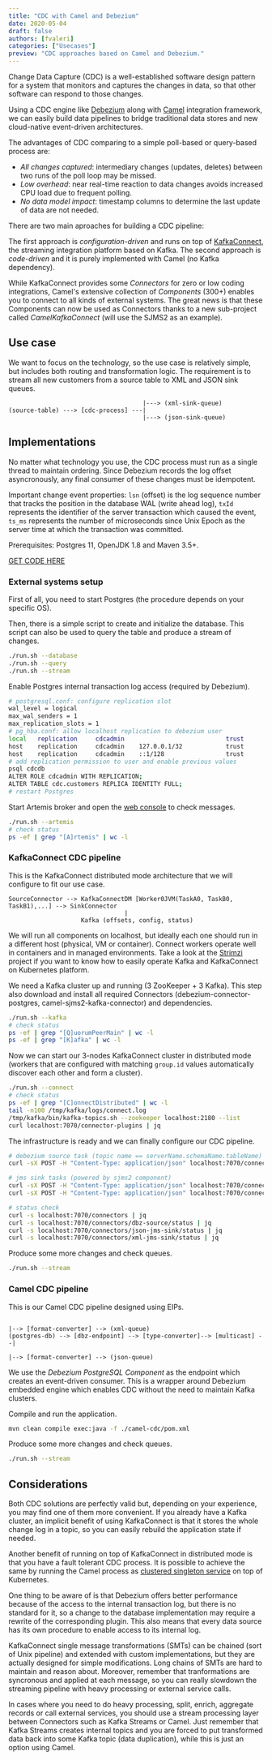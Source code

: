 ```yaml
---
title: "CDC with Camel and Debezium"
date: 2020-05-04
draft: false
authors: [fvaleri]
categories: ["Usecases"]
preview: "CDC approaches based on Camel and Debezium."
---
```


Change Data Capture (CDC) is a well-established software design pattern for a system that monitors and captures
the changes in data, so that other software can respond to those changes.

Using a CDC engine like [Debezium](https://debezium.io) along with [Camel](https://camel.apache.org) integration
framework, we can easily build data pipelines to bridge traditional data stores and new cloud-native event-driven
architectures.

The advantages of CDC comparing to a simple poll-based or query-based process are:

- *All changes captured*: intermediary changes (updates, deletes) between two runs of the poll loop may be missed.
- *Low overhead*: near real-time reaction to data changes avoids increased CPU load due to frequent polling.
- *No data model impact*: timestamp columns to determine the last update of data are not needed.

There are two main aproaches for building a CDC pipeline:

The first approach is *configuration-driven* and runs on top of [KafkaConnect](https://kafka.apache.org/documentation/#connect),
the streaming integration platform based on Kafka. The second approach is *code-driven* and it is purely implemented with Camel
(no Kafka dependency).

While KafkaConnect provides some *Connectors* for zero or low coding integrations, Camel's extensive collection of *Components*
(300+) enables you to connect to all kinds of external systems. The great news is that these Components can now be used as
Connectors thanks to a new sub-project called *CamelKafkaConnect* (will use the SJMS2 as an example).

## Use case

We want to focus on the technology, so the use case is relatively simple, but includes both routing and transformation
logic. The requirement is to stream all new customers from a source table to XML and JSON sink queues.
```
                                     |---> (xml-sink-queue)
(source-table) ---> [cdc-process] ---|
                                     |---> (json-sink-queue)
```

## Implementations

No matter what technology you use, the CDC process must run as a single thread to maintain ordering.
Since Debezium records the log offset asyncronously, any final consumer of these changes must be idempotent.

Important change event properties: `lsn` (offset) is the log sequence number that tracks the position in the database
WAL (write ahead log), `txId` represents the identifier of the server transaction which caused the event, `ts_ms`
represents the number of microseconds since Unix Epoch as the server time at which the transaction was committed.

Prerequisites: Postgres 11, OpenJDK 1.8 and Maven 3.5+.

[GET CODE HERE](https://github.com/fvaleri/cdc)

### External systems setup

First of all, you need to start Postgres (the procedure depends on your specific OS).

Then, there is a simple script to create and initialize the database.
This script can also be used to query the table and produce a stream of changes.
```sh
./run.sh --database
./run.sh --query
./run.sh --stream
```

Enable Postgres internal transaction log access (required by Debezium).
```sh
# postgresql.conf: configure replication slot
wal_level = logical
max_wal_senders = 1
max_replication_slots = 1
# pg_hba.conf: allow localhost replication to debezium user
local   replication     cdcadmin                            trust
host    replication     cdcadmin    127.0.0.1/32            trust
host    replication     cdcadmin    ::1/128                 trust
# add replication permission to user and enable previous values
psql cdcdb
ALTER ROLE cdcadmin WITH REPLICATION;
ALTER TABLE cdc.customers REPLICA IDENTITY FULL;
# restart Postgres
```

Start Artemis broker and open the [web console](http://localhost:8161/console) to check messages.
```sh
./run.sh --artemis
# check status
ps -ef | grep "[A]rtemis" | wc -l
```

### KafkaConnect CDC pipeline

This is the KafkaConnect distributed mode architecture that we will configure to fit our use case.
```
SourceConnector --> KafkaConnectDM [Worker0JVM(TaskA0, TaskB0, TaskB1),...] --> SinkConnector
                                |
                    Kafka (offsets, config, status)
```

We will run all components on localhost, but ideally each one should run in a different host (physical, VM or container).
Connect workers operate well in containers and in managed environments. Take a look at the [Strimzi](https://strimzi.io)
project if you want to know how to easily operate Kafka and KafkaConnect on Kubernetes platform.

We need a Kafka cluster up and running (3 ZooKeeper + 3 Kafka). This step also download and install all required Connectors
(debezium-connector-postgres, camel-sjms2-kafka-connector) and dependencies.
```sh
./run.sh --kafka
# check status
ps -ef | grep "[Q]uorumPeerMain" | wc -l
ps -ef | grep "[K]afka" | wc -l
```

Now we can start our 3-nodes KafkaConnect cluster in distributed mode (workers that are configured with matching `group.id`
values automatically discover each other and form a cluster).
```sh
./run.sh --connect
# check status
ps -ef | grep "[C]onnectDistributed" | wc -l
tail -n100 /tmp/kafka/logs/connect.log
/tmp/kafka/bin/kafka-topics.sh --zookeeper localhost:2180 --list
curl localhost:7070/connector-plugins | jq
```

The infrastructure is ready and we can finally configure our CDC pipeline.
```sh
# debezium source task (topic name == serverName.schemaName.tableName)
curl -sX POST -H "Content-Type: application/json" localhost:7070/connectors -d @connect-cdc/src/main/connectors/dbz-source.json

# jms sink tasks (powered by sjms2 component)
curl -sX POST -H "Content-Type: application/json" localhost:7070/connectors -d @connect-cdc/src/main/connectors/json-jms-sink.json
curl -sX POST -H "Content-Type: application/json" localhost:7070/connectors -d @connect-cdc/src/main/connectors/xml-jms-sink.json

# status check
curl -s localhost:7070/connectors | jq
curl -s localhost:7070/connectors/dbz-source/status | jq
curl -s localhost:7070/connectors/json-jms-sink/status | jq
curl -s localhost:7070/connectors/xml-jms-sink/status | jq
```

Produce some more changes and check queues.
```sh
./run.sh --stream
```

### Camel CDC pipeline

This is our Camel CDC pipeline designed using EIPs.
```
                                                                       |--> [format-converter] --> (xml-queue)
(postgres-db) --> [dbz-endpoint] --> [type-converter]--> [multicast] --|
                                                                       |--> [format-converter] --> (json-queue)
```

We use the *Debezium PostgreSQL Component* as the endpoint which creates an event-driven consumer.
This is a wrapper around Debezium embedded engine which enables CDC without the need to maintain Kafka clusters.

Compile and run the application.
```sh
mvn clean compile exec:java -f ./camel-cdc/pom.xml
```

Produce some more changes and check queues.
```sh
./run.sh --stream
```

## Considerations

Both CDC solutions are perfectly valid but, depending on your experience, you may find one of them more convenient.
If you already have a Kafka cluster, an implicit benefit of using KafkaConnect is that it stores the whole change log
in a topic, so you can easily rebuild the application state if needed.

Another benefit of running on top of KafkaConnect in  distributed mode is that you have a fault tolerant CDC process.
It is possible to achieve the same by running the Camel process as
[clustered singleton service](https://www.nicolaferraro.me/2017/10/17/creating-clustered-singleton-services-on-kubernetes)
on top of Kubernetes.

One thing to be aware of is that Debezium offers better performance because of the access to the internal transaction log,
but there is no standard for it, so a change to the database implementation may require a rewrite of the corresponding plugin.
This also means that every data source has its own procedure to enable access to its internal log.

KafkaConnect single message transformations (SMTs) can be chained (sort of Unix pipeline) and extended with custom implementations,
but they are actually designed for simple modifications. Long chains of SMTs are hard to maintain and reason about. Moreover, remember
that tranformations are syncronous and applied at each message, so you can really slowdown the streaming pipeline with heavy processing
or external service calls.

In cases where you need to do heavy processing, split, enrich, aggregate records or call external services, you should use a stream
processing layer between Connectors such as Kafka Streams or Camel. Just remember that Kafka Streams creates internal topics and you
are forced to put transformed data back into some Kafka topic (data duplication), while this is just an option using Camel.
